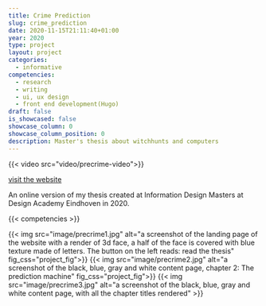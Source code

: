 ```yaml
---
title: Crime Prediction 
slug: crime_prediction
date: 2020-11-15T21:11:40+01:00
year: 2020
type: project
layout: project
categories:
  - informative
competencies:
  - research
  - writing
  - ui, ux design
  - front end development(Hugo)
draft: false
is_showcased: false
showcase_column: 0
showcase_column_position: 0
description: Master's thesis about witchhunts and computers
---
```

{{< video src="video/precrime-video">}}

[visit the website](https://matusssolcany.com/crimeprediction)

An online version of my thesis created at Information Design Masters at Design Academy Eindhoven in 2020. 

{{< competencies >}}

{{< img src="image/precrime1.jpg" alt="a screenshot of the landing page of the website with a render of 3d face, a half of the face is covered with blue texture made of letters. The button on the left reads: read the thesis" fig_css="project_fig">}}
{{< img src="image/precrime2.jpg" alt="a screenshot of the black, blue, gray and white content page, chapter 2: The prediction machine" fig_css="project_fig">}}
{{< img src="image/precrime3.jpg" alt="a screenshot of the black, blue, gray and white content page, with all the chapter titles rendered" >}}


